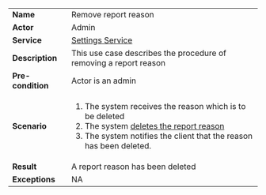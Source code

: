 <table>
    <tr>
        <td>
            <strong>Name</strong>
        </td>
        <td>
            Remove report reason
        </td>
    </tr>
    <tr>
        <td>
            <strong>Actor</strong>
        </td>
        <td>
            Admin
        </td>
    </tr>
    <tr>
            <td>
                <strong>Service</strong>
            </td>
            <td>
                <a href="../../services/backend/settings.md">Settings Service</a>
            </td>
        </tr>
    <tr>
        <td>
            <strong>Description</strong>
        </td>
        <td>
            This use case describes the procedure of removing a report reason
        </td>
    </tr>
    <tr>
        <td>
            <strong>Pre-condition</strong>
        </td>
        <td>
            Actor is an admin
        </td>
    </tr>
    <tr>
        <td>
            <strong>Scenario</strong>
        </td>
        <td>
            <ol>
                <li>
                   The system receives the reason which is to be deleted
                </li>
                <li>
                    The system <a href="delete-report-reason.md">deletes the report reason<a/>
                </li>
                <li>
                    The system notifies the client that the reason has been deleted.
                </li>
            </ol>
        </td>
    </tr>
    <tr>
        <td>
            <strong>Result</strong>
        </td>
        <td>
            A report reason has been deleted
        </td>
    </tr>
    <tr>
        <td>
            <strong>Exceptions</strong>
        </td>
        <td>
            NA             
        </td>
    </tr>
</table>

